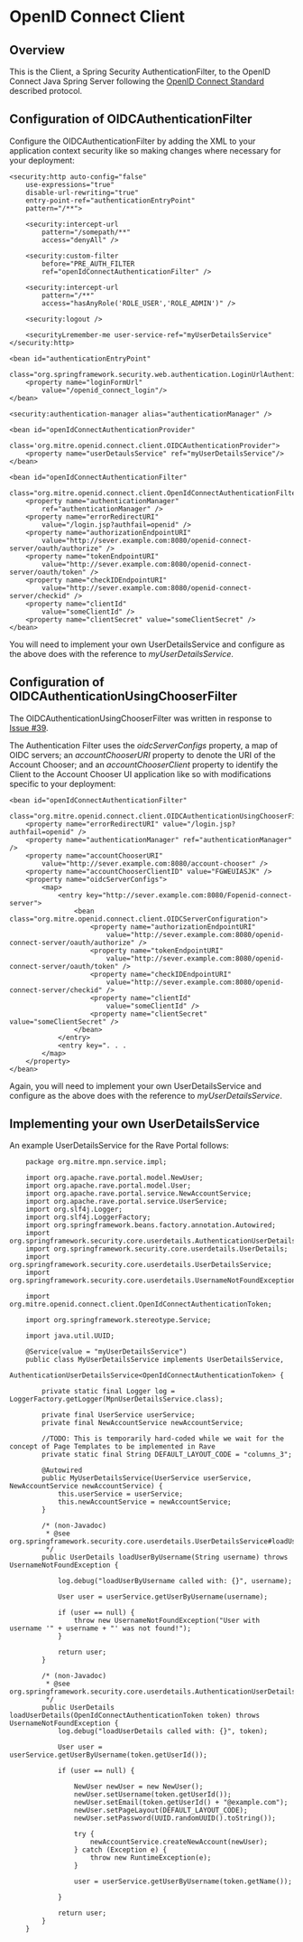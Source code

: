 # OpenID Connect Client

## Overview 

This is the Client, a Spring Security AuthenticationFilter, to the OpenID Connect Java Spring Server following the [OpenID Connect Standard] described protocol.

## Configuration of OIDCAuthenticationFilter

Configure the OIDCAuthenticationFilter by adding the XML to your application context security like so making changes where necessary for your deployment:

	<security:http auto-config="false" 
		use-expressions="true"
		disable-url-rewriting="true" 
		entry-point-ref="authenticationEntryPoint" 
		pattern="/**">

		<security:intercept-url 
			pattern="/somepath/**" 
			access="denyAll" />

		<security:custom-filter 
			before="PRE_AUTH_FILTER 
			ref="openIdConnectAuthenticationFilter" />
	
		<security:intercept-url 
			pattern="/**" 
			access="hasAnyRole('ROLE_USER','ROLE_ADMIN')" /> 
		
		<security:logout />
		
		<securityLremember-me user-service-ref="myUserDetailsService"
	</security:http>
	
	<bean id="authenticationEntryPoint" 
		class="org.springframework.security.web.authentication.LoginUrlAuthenticationEntryPoint"> 
		<property name="loginFormUrl" 
			value="/openid_connect_login"/> 
	</bean>
	
	<security:authentication-manager alias="authenticationManager" /> 

	<bean id="openIdConnectAuthenticationProvider"
		class='org.mitre.openid.connect.client.OIDCAuthenticationProvider">
		<property name="userDetaulsService" ref="myUserDetailsService"/>
	</bean>

	<bean id="openIdConnectAuthenticationFilter"
		class="org.mitre.openid.connect.client.OpenIdConnectAuthenticationFilter">
		<property name="authenticationManager"
			ref="authenticationManager" />
		<property name="errorRedirectURI" 
			value="/login.jsp?authfail=openid" />
		<property name="authorizationEndpointURI" 
			value="http://sever.example.com:8080/openid-connect-server/oauth/authorize" />
		<property name="tokenEndpointURI" 
			value="http://sever.example.com:8080/openid-connect-server/oauth/token" />
		<property name="checkIDEndpointURI" 
			value="http://sever.example.com:8080/openid-connect-server/checkid" />
		<property name="clientId" 
			value="someClientId" /> 
		<property name="clientSecret" value="someClientSecret" /> 
	</bean>

You will need to implement your own UserDetailsService and configure as the above does with the reference to *myUserDetailsService*.

## Configuration of OIDCAuthenticationUsingChooserFilter

The OIDCAuthenticationUsingChooserFilter was written in response to [Issue #39].

The Authentication Filter uses the *oidcServerConfigs* property, a map of OIDC servers; an *accountChooserURI* property to denote the URI of the Account Chooser; and an *accountChooserClient* property to identify the Client to the Account Chooser UI application like so with modifications specific to your deployment:
	
	<bean id="openIdConnectAuthenticationFilter"
		class="org.mitre.openid.connect.client.OIDCAuthenticationUsingChooserFilter">
		<property name="errorRedirectURI" value="/login.jsp?authfail=openid" /> 
		<property name="authenticationManager" ref="authenticationManager" />
		<property name="accountChooserURI"
			value="http://sever.example.com:8080/account-chooser" />
		<property name="accountChooserClientID" value="FGWEUIASJK" />
		<property name="oidcServerConfigs">
			<map>
				<entry key="http://sever.example.com:8080/Fopenid-connect-server">
					<bean class="org.mitre.openid.connect.client.OIDCServerConfiguration">
						<property name="authorizationEndpointURI" 
							value="http://sever.example.com:8080/openid-connect-server/oauth/authorize" />
						<property name="tokenEndpointURI" 
							value="http://sever.example.com:8080/openid-connect-server/oauth/token" />
						<property name="checkIDEndpointURI" 
							value="http://sever.example.com:8080/openid-connect-server/checkid" />
						<property name="clientId" 
							value="someClientId" /> 
						<property name="clientSecret" value="someClientSecret" />
					</bean>
				</entry>
				<entry key=". . .
			</map>
		</property>
	</bean>
	
Again, you will need to implement your own UserDetailsService and configure as the above does with the reference to *myUserDetailsService*.	

## Implementing your own UserDetailsService

An example UserDetailsService for the Rave Portal follows:

        package org.mitre.mpn.service.impl;
        
        import org.apache.rave.portal.model.NewUser;
        import org.apache.rave.portal.model.User;
        import org.apache.rave.portal.service.NewAccountService;
        import org.apache.rave.portal.service.UserService;
        import org.slf4j.Logger;
        import org.slf4j.LoggerFactory;
        import org.springframework.beans.factory.annotation.Autowired;
        import org.springframework.security.core.userdetails.AuthenticationUserDetailsService;
        import org.springframework.security.core.userdetails.UserDetails;
        import org.springframework.security.core.userdetails.UserDetailsService;
        import org.springframework.security.core.userdetails.UsernameNotFoundException;
        
        import org.mitre.openid.connect.client.OpenIdConnectAuthenticationToken;
        
        import org.springframework.stereotype.Service;
        
        import java.util.UUID;
        
        @Service(value = "myUserDetailsService")
        public class MyUserDetailsService implements UserDetailsService,
                AuthenticationUserDetailsService<OpenIdConnectAuthenticationToken> {
        
            private static final Logger log = LoggerFactory.getLogger(MpnUserDetailsService.class);

            private final UserService userService;
            private final NewAccountService newAccountService;

            //TODO: This is temporarily hard-coded while we wait for the concept of Page Templates to be implemented in Rave
            private static final String DEFAULT_LAYOUT_CODE = "columns_3";
        
            @Autowired
            public MyUserDetailsService(UserService userService, NewAccountService newAccountService) {
                this.userService = userService;
                this.newAccountService = newAccountService;
            }
        
            /* (non-Javadoc)
             * @see org.springframework.security.core.userdetails.UserDetailsService#loadUserByUsername(java.lang.String)
             */
            public UserDetails loadUserByUsername(String username) throws UsernameNotFoundException {
                
            	log.debug("loadUserByUsername called with: {}", username);
                
            	User user = userService.getUserByUsername(username);
                
                if (user == null) {
                    throw new UsernameNotFoundException("User with username '" + username + "' was not found!");
                }
                
                return user;
            }
        
            /* (non-Javadoc)
             * @see org.springframework.security.core.userdetails.AuthenticationUserDetailsService#loadUserDetails(org.springframework.security.core.Authentication)
             */
            public UserDetails loadUserDetails(OpenIdConnectAuthenticationToken token) throws UsernameNotFoundException {
                log.debug("loadUserDetails called with: {}", token);
        
                User user = userService.getUserByUsername(token.getUserId());
        
                if (user == null) {
                	
                    NewUser newUser = new NewUser();
                    newUser.setUsername(token.getUserId());
                    newUser.setEmail(token.getUserId() + "@example.com");
                    newUser.setPageLayout(DEFAULT_LAYOUT_CODE);
                    newUser.setPassword(UUID.randomUUID().toString());
                    
                    try {
                        newAccountService.createNewAccount(newUser);
                    } catch (Exception e) {
                        throw new RuntimeException(e);
                    }
        
                    user = userService.getUserByUsername(token.getName());
        
                }
                
                return user;
            }
        }


[OpenID Connect Standard]: http://openid.net/specs/openid-connect-standard-1_0.html "OpenID Connect Standard 1.0"
[OpenID Connect Standard]: http://openid.net/specs/openid-connect-standard-1_0.html#code_flow "Authorization Code Flow, OpenID Connect Standard"
[Issuer Identifier]: http://openid.net/specs/openid-connect-messages-1_0.html#issuer_identifier "Issuer Identifier"
[Issue #39]: http://github.com/jricher/OpenID-Connect-Java-Spring-Server/issues/39 "Issue #39 -- Multiple Point Client"
